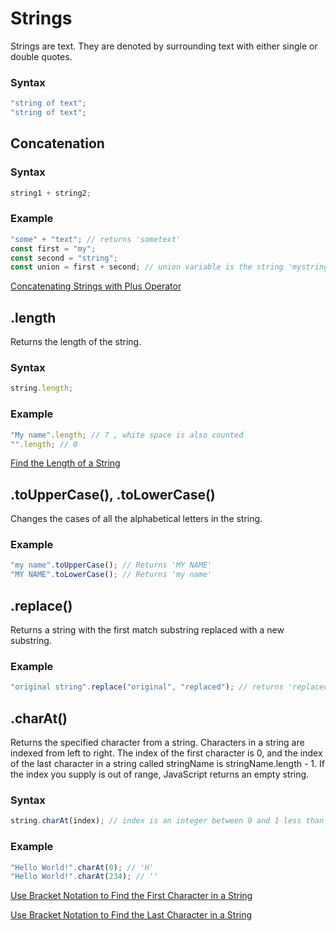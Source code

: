 # Strings

Strings are text. They are denoted by surrounding text with either single or double quotes.

### Syntax

```js script
"string of text";
"string of text";
```

## Concatenation

### Syntax

```js script
string1 + string2;
```

### Example

```js script
"some" + "text"; // returns 'sometext'
const first = "my";
const second = "string";
const union = first + second; // union variable is the string 'mystring'
```

[Concatenating Strings with Plus Operator](https://www.freecodecamp.org/learn/javascript-algorithms-and-data-structures/basic-javascript/concatenating-strings-with-plus-operator)

## .length

Returns the length of the string.

### Syntax

```js script
string.length;
```

### Example

```js script
"My name".length; // 7 , white space is also counted
"".length; // 0
```

[Find the Length of a String](https://www.freecodecamp.org/learn/javascript-algorithms-and-data-structures/basic-javascript/find-the-length-of-a-string)

## .toUpperCase(), .toLowerCase()

Changes the cases of all the alphabetical letters in the string.

### Example

```js script
"my name".toUpperCase(); // Returns 'MY NAME'
"MY NAME".toLowerCase(); // Returns 'my name'
```

## .replace()

Returns a string with the first match substring replaced with a new substring.

### Example

```js script
"original string".replace("original", "replaced"); // returns 'replaced string'
```

## .charAt()

Returns the specified character from a string. Characters in a string are indexed from left to right. The index of the first character is 0, and the index of the last character in a string called stringName is stringName.length - 1. If the index you supply is out of range, JavaScript returns an empty string.

### Syntax

```js script
string.charAt(index); // index is an integer between 0 and 1 less than the length of the string.
```

### Example

```js script
"Hello World!".charAt(0); // 'H'
"Hello World!".charAt(234); // ''
```

[Use Bracket Notation to Find the First Character in a String](https://www.freecodecamp.org/learn/javascript-algorithms-and-data-structures/basic-javascript/use-bracket-notation-to-find-the-first-character-in-a-string)

[Use Bracket Notation to Find the Last Character in a String](https://www.freecodecamp.org/learn/javascript-algorithms-and-data-structures/basic-javascript/use-bracket-notation-to-find-the-last-character-in-a-string)
